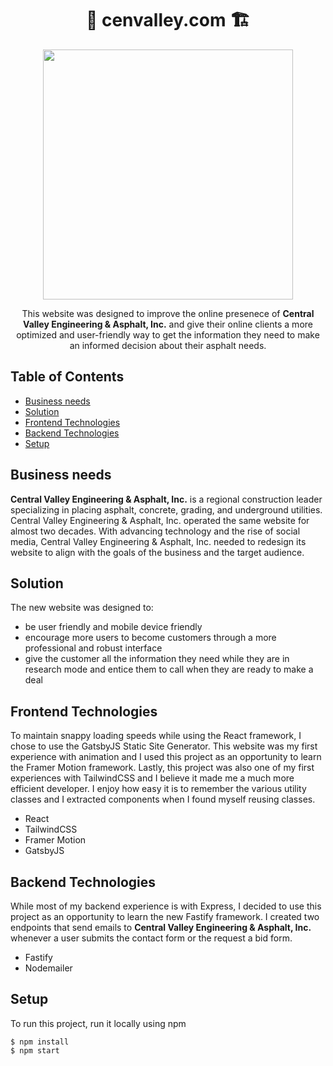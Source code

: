<h1 align="center">🚧 cenvalley.com 🏗️</h1>

<p align="center"><img src="https://user-images.githubusercontent.com/38739342/131262100-8d97dd30-be4f-4f4f-8816-ed8c956a3a5e.png" width="400" /></p>

<p align="center">This website was designed to improve the online presenece of <b>Central Valley Engineering & Asphalt, Inc.</b> and give their online clients a more optimized and user-friendly way to get the information they need to make an informed decision about their asphalt needs.</p>

## Table of Contents
- [Business needs](#businessneeds)
- [Solution](#solution)
- [Frontend Technologies](#frontend)
- [Backend Technologies](#backend)
- [Setup](#setup)

<a name="businessneeds" /> 

## Business needs
**Central Valley Engineering & Asphalt, Inc.** is a regional construction leader specializing in placing asphalt, concrete, grading, and underground utilities. Central Valley Engineering & Asphalt, Inc. operated the same website for almost two decades. With advancing technology and the rise of social media, Central Valley Engineering & Asphalt, Inc. needed to redesign its website to align with the goals of the business and the target audience. 

<a name="solution" />

## Solution
The new website was designed to:
- be user friendly and mobile device friendly
- encourage more users to become customers through a more professional and robust interface
- give the customer all the information they need while they are in research mode and entice them to call when they are ready to make a deal

<a name="frontend" />

## Frontend Technologies
To maintain snappy loading speeds while using the React framework, I chose to use the GatsbyJS Static Site Generator. This website was my first experience with animation and I used this project as an opportunity to learn the Framer Motion framework. Lastly, this project was also one of my first experiences with TailwindCSS and I believe it made me a much more efficient developer. I enjoy how easy it is to remember the various utility classes and I extracted components when I found myself reusing classes.
- React
- TailwindCSS
- Framer Motion
- GatsbyJS

<a name="backend" />

## Backend Technologies
While most of my backend experience is with Express, I decided to use this project as an opportunity to learn the new Fastify framework. I created two endpoints that send emails to **Central Valley Engineering & Asphalt, Inc.** whenever a user submits the contact form or the request a bid form.
- Fastify
- Nodemailer

<a name="setup" />

## Setup
To run this project, run it locally using npm
```
$ npm install
$ npm start
```

